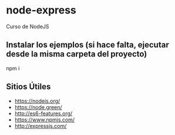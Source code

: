 # node-express
Curso de NodeJS

## Instalar los ejemplos (si hace falta, ejecutar desde la misma carpeta del proyecto)
npm i

## Sitios Útiles
* https://nodejs.org/
* https://node.green/
* http://es6-features.org/
* https://www.npmjs.com/
* http://expressjs.com/
